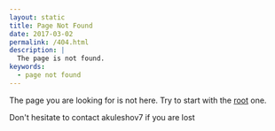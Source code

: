 ```yaml
---
layout: static
title: Page Not Found
date: 2017-03-02
permalink: /404.html
description: |
  The page is not found.
keywords:
  - page not found
---
```


The page you are looking for is not here. Try to start with the [root](/) one.

<p>Don't hesitate to contact akuleshov7 if you are lost

